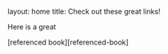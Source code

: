 layout: home
title: Check out these great links!

<p>Here is a great


[referenced book][referenced-book]

